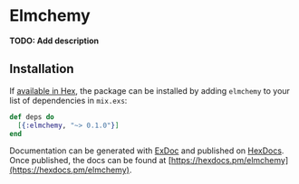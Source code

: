 # Elmchemy

**TODO: Add description**

## Installation

If [available in Hex](https://hex.pm/docs/publish), the package can be installed
by adding `elmchemy` to your list of dependencies in `mix.exs`:

```elixir
def deps do
  [{:elmchemy, "~> 0.1.0"}]
end
```

Documentation can be generated with [ExDoc](https://github.com/elixir-lang/ex_doc)
and published on [HexDocs](https://hexdocs.pm). Once published, the docs can
be found at [https://hexdocs.pm/elmchemy](https://hexdocs.pm/elmchemy).

